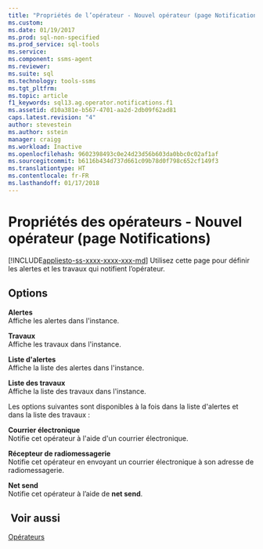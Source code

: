 ```yaml
---
title: "Propriétés de l’opérateur - Nouvel opérateur (page Notifications) | Microsoft Docs"
ms.custom: 
ms.date: 01/19/2017
ms.prod: sql-non-specified
ms.prod_service: sql-tools
ms.service: 
ms.component: ssms-agent
ms.reviewer: 
ms.suite: sql
ms.technology: tools-ssms
ms.tgt_pltfrm: 
ms.topic: article
f1_keywords: sql13.ag.operator.notifications.f1
ms.assetid: d10a381e-b567-4701-aa2d-2db09f62ad81
caps.latest.revision: "4"
author: stevestein
ms.author: sstein
manager: craigg
ms.workload: Inactive
ms.openlocfilehash: 9602398493c0e24d23d56b603da0bbc0c02af1af
ms.sourcegitcommit: b6116b434d737d661c09b78d0f798c652cf149f3
ms.translationtype: HT
ms.contentlocale: fr-FR
ms.lasthandoff: 01/17/2018
---
```

# <a name="operator-properties---new-operator-notifications-page"></a>Propriétés des opérateurs - Nouvel opérateur (page Notifications)
[!INCLUDE[appliesto-ss-xxxx-xxxx-xxx-md](../../includes/appliesto-ss-xxxx-xxxx-xxx-md.md)] Utilisez cette page pour définir les alertes et les travaux qui notifient l’opérateur.  
  
## <a name="options"></a>Options  
**Alertes**  
Affiche les alertes dans l'instance.  
  
**Travaux**  
Affiche les travaux dans l'instance.  
  
**Liste d'alertes**  
Affiche la liste des alertes dans l'instance.  
  
**Liste des travaux**  
Affiche la liste des travaux dans l'instance.  
  
Les options suivantes sont disponibles à la fois dans la liste d'alertes et dans la liste des travaux :  
  
**Courrier électronique**  
Notifie cet opérateur à l'aide d'un courrier électronique.  
  
**Récepteur de radiomessagerie**  
Notifie cet opérateur en envoyant un courrier électronique à son adresse de radiomessagerie.  
  
**Net send**  
Notifie cet opérateur à l’aide de **net send**.  
  
## <a name="see-also"></a> Voir aussi  
[Opérateurs](../../ssms/agent/operators.md)  
  
